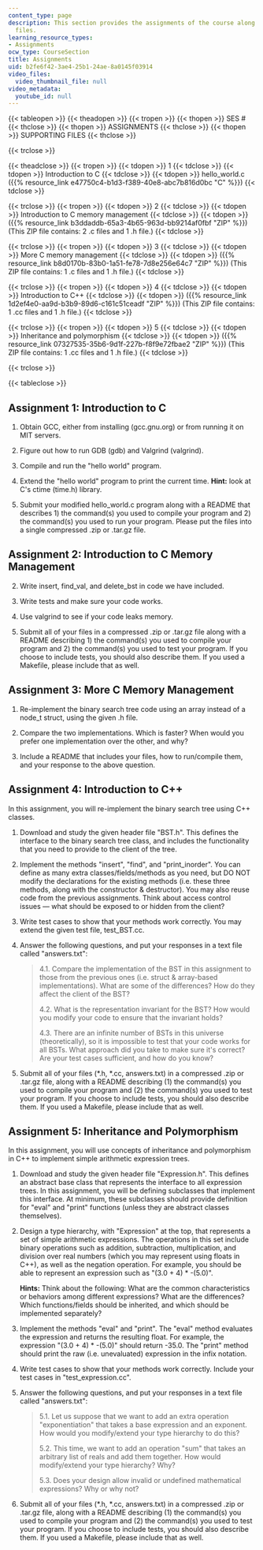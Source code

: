```yaml
---
content_type: page
description: This section provides the assignments of the course along with supporting
  files.
learning_resource_types:
- Assignments
ocw_type: CourseSection
title: Assignments
uid: b2fe6f42-3ae4-25b1-24ae-8a0145f03914
video_files:
  video_thumbnail_file: null
video_metadata:
  youtube_id: null
---
```


{{< tableopen >}}
{{< theadopen >}}
{{< tropen >}}
{{< thopen >}}
SES #
{{< thclose >}}
{{< thopen >}}
ASSIGNMENTS
{{< thclose >}}
{{< thopen >}}
SUPPORTING FILES
{{< thclose >}}

{{< trclose >}}

{{< theadclose >}}
{{< tropen >}}
{{< tdopen >}}
1
{{< tdclose >}}
{{< tdopen >}}
Introduction to C
{{< tdclose >}}
{{< tdopen >}}
hello\_world.c ({{% resource_link e47750c4-b1d3-f389-40e8-abc7b816d0bc "C" %}})
{{< tdclose >}}

{{< trclose >}}
{{< tropen >}}
{{< tdopen >}}
2
{{< tdclose >}}
{{< tdopen >}}
Introduction to C memory management
{{< tdclose >}}
{{< tdopen >}}
({{% resource_link b3ddaddb-65a3-4b65-963d-bb9214af0fbf "ZIP" %}}) (This ZIP file contains: 2 .c files and 1 .h file.)
{{< tdclose >}}

{{< trclose >}}
{{< tropen >}}
{{< tdopen >}}
3
{{< tdclose >}}
{{< tdopen >}}
More C memory management
{{< tdclose >}}
{{< tdopen >}}
({{% resource_link b8d0170b-83b0-1a51-fe78-7d8e256e64c7 "ZIP" %}}) (This ZIP file contains: 1 .c files and 1 .h file.)
{{< tdclose >}}

{{< trclose >}}
{{< tropen >}}
{{< tdopen >}}
4
{{< tdclose >}}
{{< tdopen >}}
Introduction to C++
{{< tdclose >}}
{{< tdopen >}}
({{% resource_link 1d2ef4e0-aa9d-b3b9-89d6-c161c51ceadf "ZIP" %}}) (This ZIP file contains: 1 .cc files and 1 .h file.)
{{< tdclose >}}

{{< trclose >}}
{{< tropen >}}
{{< tdopen >}}
5
{{< tdclose >}}
{{< tdopen >}}
Inheritance and polymorphism
{{< tdclose >}}
{{< tdopen >}}
({{% resource_link 07327535-35b6-9d1f-227b-f8f9e72fbae2 "ZIP" %}}) (This ZIP file contains: 1 .cc files and 1 .h file.)
{{< tdclose >}}

{{< trclose >}}

{{< tableclose >}}

Assignment 1: Introduction to C
-------------------------------

1.  Obtain GCC, either from installing (gcc.gnu.org) or from running it on MIT servers.
    
2.  Figure out how to run GDB (gdb) and Valgrind (valgrind).
    
3.  Compile and run the "hello world" program.
    
4.  Extend the "hello world" program to print the current time. **Hint:** look at C's ctime (time.h) library.
    
5.  Submit your modified hello\_world.c program along with a README that describes 1) the command(s) you used to compile your program and 2) the command(s) you used to run your program. Please put the files into a single compressed .zip or .tar.gz file.
    

Assignment 2: Introduction to C Memory Management
-------------------------------------------------

2.  Write insert, find\_val, and delete\_bst in code we have included.
3.  Write tests and make sure your code works.
    
4.  Use valgrind to see if your code leaks memory.
    
5.  Submit all of your files in a compressed .zip or .tar.gz file along with a README describing 1) the command(s) you used to compile your program and 2) the command(s) you used to test your program. If you choose to include tests, you should also describe them. If you used a Makefile, please include that as well.
    

Assignment 3: More C Memory Management
--------------------------------------

1.  Re-implement the binary search tree code using an array instead of a node\_t struct, using the given .h file.
    
2.  Compare the two implementations. Which is faster? When would you prefer one implementation over the other, and why?
    
3.  Include a README that includes your files, how to run/compile them, and your response to the above question.
    

Assignment 4: Introduction to C++
---------------------------------

In this assignment, you will re-implement the binary search tree using C++ classes.

1.  Download and study the given header file "BST.h". This defines the interface to the binary search tree class, and includes the functionality that you need to provide to the client of the tree.
    
2.  Implement the methods "insert", "find", and "print\_inorder". You can define as many extra classes/fields/methods as you need, but DO NOT modify the declarations for the existing methods (i.e. these three methods, along with the constructor & destructor). You may also reuse code from the previous assignments. Think about access control issues — what should be exposed to or hidden from the client?
    
3.  Write test cases to show that your methods work correctly. You may extend the given test file, test\_BST.cc.
4.  Answer the following questions, and put your responses in a text file called "answers.txt":
    
    > 4.1. Compare the implementation of the BST in this assignment to those from the previous ones (i.e. struct & array-based implementations). What are some of the differences? How do they affect the client of the BST?
    > 
    > 4.2. What is the representation invariant for the BST? How would you modify your code to ensure that the invariant holds?
    > 
    > 4.3. There are an infinite number of BSTs in this universe (theoretically), so it is impossible to test that your code works for all BSTs. What approach did you take to make sure it's correct? Are your test cases sufficient, and how do you know?
    
5.  Submit all of your files (\*.h, \*.cc, answers.txt) in a compressed .zip or .tar.gz file, along with a README describing (1) the command(s) you used to compile your program and (2) the command(s) you used to test your program. If you choose to include tests, you should also describe them. If you used a Makefile, please include that as well.
    

Assignment 5: Inheritance and Polymorphism
------------------------------------------

In this assignment, you will use concepts of inheritance and polymorphism in C++ to implement simple arithmetic expression trees.

1.  Download and study the given header file "Expression.h". This defines an abstract base class that represents the interface to all expression trees. In this assignment, you will be defining subclasses that implement this interface. At minimum, these subclasses should provide definition for "eval" and "print" functions (unless they are abstract classes themselves).
    
2.  Design a type hierarchy, with "Expression" at the top, that represents a set of simple arithmetic expressions. The operations in this set include binary operations such as addition, subtraction, multiplication, and division over real numbers (which you may represent using floats in C++), as well as the negation operation. For example, you should be able to represent an expression such as "(3.0 + 4) \* -(5.0)".
    
    **Hints:** Think about the following: What are the common characteristics or behaviors among different expressions? What are the differences? Which functions/fields should be inherited, and which should be implemented separately?
    
3.  Implement the methods "eval" and "print". The "eval" method evaluates the expression and returns the resulting float. For example, the expression "(3.0 + 4) \* -(5.0)" should return -35.0. The "print" method should print the raw (i.e. unevaluated) expression in the infix notation.
    
4.  Write test cases to show that your methods work correctly. Include your test cases in "test\_expression.cc".
    
5.  Answer the following questions, and put your responses in a text file called "answers.txt":
    
    > 5.1. Let us suppose that we want to add an extra operation "exponentiation" that takes a base expression and an exponent. How would you modify/extend your type hierarchy to do this?
    > 
    > 5.2. This time, we want to add an operation "sum" that takes an arbitrary list of reals and add them together. How would modify/extend your type hierarchy? Why?
    > 
    > 5.3. Does your design allow invalid or undefined mathematical expressions? Why or why not?
    
6.  Submit all of your files (\*.h, \*.cc, answers.txt) in a compressed .zip or .tar.gz file, along with a README describing (1) the command(s) you used to compile your program and (2) the command(s) you used to test your program. If you choose to include tests, you should also describe them. If you used a Makefile, please include that as well.